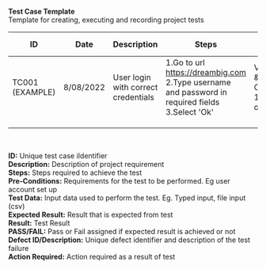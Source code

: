 **Test Case Template** <br />
Template for creating, executing and recording project tests <br />

| ID | Date | Description | Steps | Pre-Conditions| Test Data | Expected Result | Result | Pass/Fail | Defect ID/Description | Action Required | 
| ------------- | ------------- | ------------- | ------------- | ------------- | ------------- | ------------- | ------------- | ------------- | ------------- | ------------- |
| TC001 (EXAMPLE) | 8/08/2022 | User login with correct credentials  | 1.Go to url https://dreambig.com 2.Type username and password in required fields 3.Select 'Ok' | Valid username & password   Chrome 104.0.5112.79  or later | username: test_user  password: Welcome |Dreambig customized user screen appears | Dreambig customized user screen appears |None |None| PASS |
|  |  |   |  |  |  | |  | | |  |
|  |  |   |  |  |  | |  | | |  | 
|  |  |   |  |  |  | |  | | |  |  

<br />

**ID:** Unique test case iIdentifier<br />
**Description:** Description of project requirement<br />
**Steps:**  Steps required to achieve the test <br />
**Pre-Conditions:** Requirements for the test to be performed. Eg user account set up<br />
**Test Data:** Input data used to perform the test. Eg. Typed input, file input (csv)<br />
**Expected Result:** Result that is expected from test<br />
**Result:** Test Result<br />
**PASS/FAIL:** Pass or Fail assigned if expected result is achieved or not <br />
**Defect ID/Description:** Unique defect identifier and description of the test failure <br />
**Action Required:** Action required as a result of test
